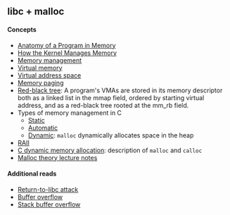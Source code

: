 ## libc + malloc

#### Concepts

- [Anatomy of a Program in Memory](https://web.archive.org/web/20180206141815/https://manybutfinite.com/post/anatomy-of-a-program-in-memory/)
- [How the Kernel Manages Memory](https://web.archive.org/web/20180128210131/https://manybutfinite.com/post/how-the-kernel-manages-your-memory/)
- [Memory management](https://en.wikipedia.org/wiki/Memory_management)
- [Virtual memory](https://en.wikipedia.org/wiki/Virtual_memory)
- [Virtual address space](https://en.wikipedia.org/wiki/Virtual_address_space)
- [Memory paging](https://en.wikipedia.org/wiki/Memory_paging)
- [Red-black tree](https://en.wikipedia.org/wiki/Red%E2%80%93black_tree): A program's VMAs are stored in its memory descriptor both as a linked list in the mmap field, ordered by starting virtual address, and as a red-black tree rooted at the mm\_rb field.
- Types of memory management in C
    - [Static](https://en.wikipedia.org/wiki/Static_variable)
    - [Automatic](https://en.wikipedia.org/wiki/Automatic_variable)
    - [Dynamic](https://en.wikipedia.org/w/index.php?title=Dynamic_memory_allocation&redirect=no): `malloc` dynamically allocates space in the heap
- [RAII](https://en.wikipedia.org/wiki/Resource_acquisition_is_initialization)
- [C dynamic memory allocation](https://en.wikipedia.org/wiki/C_dynamic_memory_allocation): description of `malloc` and `calloc`
- [Malloc theory lecture notes](https://d1b10bmlvqabco.cloudfront.net/attach/jcjf1dhd7ns6vw/idud25vuobb263/jgscrxlbtfkg/introtomalloc.pdf)

#### Additional reads
- [Return-to-libc attack](https://en.wikipedia.org/wiki/Return-to-libc_attack)
- [Buffer overflow](https://en.wikipedia.org/wiki/Buffer_overflow)
- [Stack buffer overflow](https://en.wikipedia.org/wiki/Stack_buffer_overflow)

